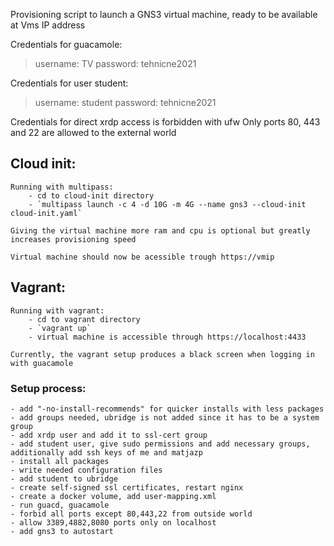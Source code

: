 
Provisioning script to launch a GNS3 virtual machine,
ready to be available at Vms IP address

Credentials for guacamole:

> username: TV
> password: tehnicne2021

Credentials for user student:


> username: student
> password: tehnicne2021


Credentials for direct xrdp access is forbidden with ufw
Only ports 80, 443 and 22 are allowed to the external world


## Cloud init:
	Running with multipass: 
		- cd to cloud-init directory
		- `multipass launch -c 4 -d 10G -m 4G --name gns3 --cloud-init cloud-init.yaml`
	
	Giving the virtual machine more ram and cpu is optional but greatly increases provisioning speed

	Virtual machine should now be acessible trough https://vmip

	


## Vagrant:
	Running with vagrant:
		- cd to vagrant directory
		- `vagrant up`
		- virtual machine is accessible through https://localhost:4433

	Currently, the vagrant setup produces a black screen when logging in with guacamole

### Setup process:
	- add "-no-install-recommends" for quicker installs with less packages
	- add groups needed, ubridge is not added since it has to be a system group
	- add xrdp user and add it to ssl-cert group
	- add student user, give sudo permissions and add necessary groups, additionally add ssh keys of me and matjazp
	- install all packages
	- write needed configuration files 
	- add student to ubridge
	- create self-signed ssl certificates, restart nginx
	- create a docker volume, add user-mapping.xml
	- run guacd, guacamole
	- forbid all ports except 80,443,22 from outside world
	- allow 3389,4882,8080 ports only on localhost 
	- add gns3 to autostart